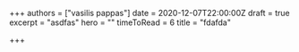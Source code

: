 +++
authors = ["vasilis pappas"]
date = 2020-12-07T22:00:00Z
draft = true
excerpt = "asdfas"
hero = ""
timeToRead = 6
title = "fdafda"

+++

